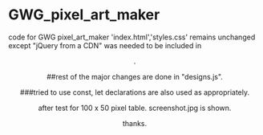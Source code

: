 # GWG_pixel_art_maker
code for GWG pixel_art_maker
'index.html','styles.css' remains unchanged except  "jQuery from a CDN" was needed to be included in <header>. 
  
##rest of the major changes are done in "designs.js".

###tried to use const, let declarations are also used as appropriately.

after test for 100 x 50 pixel table. screenshot.jpg is shown.

thanks.
